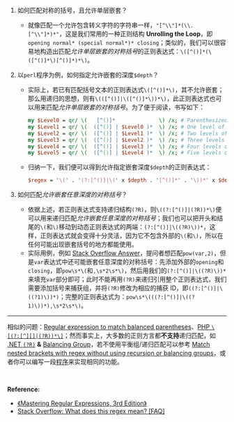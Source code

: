 
1. 如何匹配对称的括号，且允许单层嵌套？

   - 就像匹配一个允许包含转义字符的字符串一样，`"[^\\"]*(\\.[^\\"]*)*"`，这是我们常用的一种正则结构 **Unrolling the Loop**，即`opening normal* (special normal*)* closing`；类似的，我们可以很容易地构造出匹配*允许单层嵌套的对称括号*的正则表达式：`\([^()]*(\([^()]*\)[^()]*)*\)`。

2. 以`perl`程序为例，如何指定允许嵌套的深度`$depth`？

   - 实际上，若已有匹配括号文本的正则表达式`\([^()]*\)`，其不允许嵌套；那么用递归的思想，则有`\(([^()]|\([^()]*\))*\)`，此正则表达式也可以用来匹配*允许单层嵌套的对称括号*。为了便于阅读，书写如下：

     ```perl
     my $Level0 = qr/ \(   [^()]*              \) /x; # Parenthesized text
     my $Level1 = qr/ \(  ([^()] | $Level0 )*  \) /x; # One level of nesting
     my $Level2 = qr/ \(  ([^()] | $Level1 )*  \) /x; # Two levels of nesting
     my $Level3 = qr/ \(  ([^()] | $Level2 )*  \) /x; # Three levels of nesting
     my $Level4 = qr/ \(  ([^()] | $Level3 )*  \) /x; # Four levels of nesting
     my $Level5 = qr/ \(  ([^()] | $Level4 )*  \) /x; # Five levels of nesting
     ```

   - 归纳一下，我们便可以得到允许指定嵌套深度`$depth`的正则表达式：

     ```perl
     $regex = '\(' . '(?:[^()]|\(' x $depth . '[^()]*' . '\))*' x $depth . '\)';
     ```

3. 如何匹配*允许嵌套任意深度的对称括号*？

   - 依据上述，若正则表达式支持递归结构`(?R)`，则`\((?:[^()]|(?R))*\)`便可以用来递归匹配*允许嵌套任意深度的对称括号*；我们也可以把开头和结尾的`\(`和`\)`移动到动态正则表达式的两端：`(?:[^()]|\((?R)\))*`，这样，正则表达式就会变得十分灵活，因为它不包含外部的`\(`和`\)`，所以在任何可能出现嵌套括号的地方都能使用。
   - 实际用例，例如 [Stack Overflow Answer](https://stackoverflow.com/a/64187589/14395049)，提问者想匹配`pow(var,2)`，但是`var`表达式中还可能嵌套任意深度的对称括号：先添加外部的`opening`和`closing`，即`pow\s*\(`和`,\s*2\s*\)`，然后用我们的`(?:[^()]|\((?R)\))*`来填充`var`部分即可；此时不能再用`(?R)`来递归引用整个正则表达式，我们需要添加括号来捕获组，并将`(?R)`修改为相应的捕获 ID，即`((?:[^()]|\((?1)\))*)`；完整的正则表达式为：`pow\s*\(((?:[^()]|\((?1)\))*),\s*2\s*\)`。

--------

相似的问题：[Regular expression to match balanced parentheses](https://stackoverflow.com/q/546433/14395049)、[PHP `\[(?:[^][]|(?R))*\]`](https://stackoverflow.com/q/17845014/14395049)；然而事实上，大多数的正则方言都**不支持**递归匹配，如 [.NET `(?R)`](https://stackoverflow.com/q/25239065/14395049) **&** [Balancing Group](https://learn.microsoft.com/en-us/dotnet/standard/base-types/grouping-constructs-in-regular-expressions#balancing-group-definitions)，若不使用平衡组/递归匹配可以参考 [Match nested brackets with regex without using recursion or balancing groups](https://stackoverflow.com/a/47162099/14395049)，或者你可以编写一段[程序](https://stackoverflow.com/a/524624/14395049)来实现相同的功能。

<br />

**Reference:**

- [《Mastering Regular Expressions, 3rd Edition》](https://www.oreilly.com/library/view/mastering-regular-expressions/0596528124/)
- [Stack Overflow: What does this regex mean? [FAQ]](https://stackoverflow.com/a/22944075/14395049)

<!-- null -->
